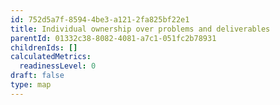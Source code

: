 ```yaml
---
id: 752d5a7f-8594-4be3-a121-2fa825bf22e1
title: Individual ownership over problems and deliverables
parentId: 01332c38-8082-4081-a7c1-051fc2b78931
childrenIds: []
calculatedMetrics:
  readinessLevel: 0
draft: false
type: map
---
```

